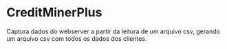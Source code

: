 # CreditMinerPlus
Captura dados do webserver a partir da leitura de um arquivo csv, gerando um arquivo csv com todos os dados dos clientes.
